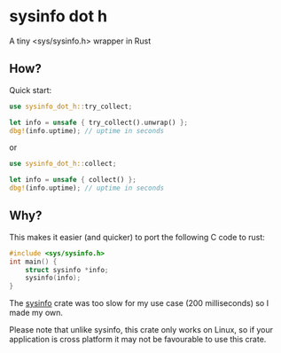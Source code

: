 # sysinfo dot h

A tiny <sys/sysinfo.h> wrapper in Rust

## How?

Quick start:

```rust
use sysinfo_dot_h::try_collect;

let info = unsafe { try_collect().unwrap() };
dbg!(info.uptime); // uptime in seconds
```

or

```rust
use sysinfo_dot_h::collect;

let info = unsafe { collect() };
dbg!(info.uptime); // uptime in seconds
```

## Why?

This makes it easier (and quicker) to port the following C code to rust:

```c
#include <sys/sysinfo.h>
int main() {
    struct sysinfo *info;
    sysinfo(info);
}
```

The [sysinfo](https://crates.io/crates/sysinfo) crate was too slow for my use case (200 milliseconds) so I made my own.

Please note that unlike sysinfo, this crate only works on Linux, so if your application is cross platform it may not be favourable to use this crate.

